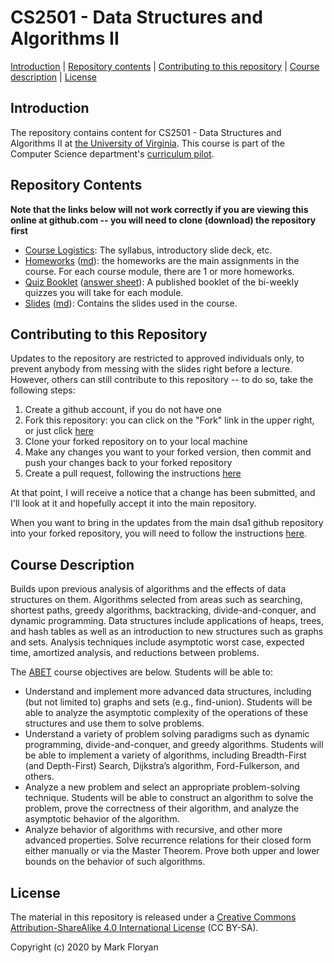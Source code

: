 CS2501 - Data Structures and Algorithms II
===============================

[Introduction](#introduction) | [Repository contents](#contents) | [Contributing to this repository](#contributing) | [Course description](#description) | [License](#license)

<a name="introduction"></a>Introduction
---------------------------------------

The repository contains content for CS2501 - Data Structures and Algorithms II at [ the University of Virginia](https://virginia.edu). This course is part of the Computer Science department's [curriculum pilot](https://pilot.cs.virginia.edu). 


<a name="contents"></a>Repository Contents
------------------------------------------

**Note that the links below will not work correctly if you are viewing
this online at github.com -- you will need to clone (download) the
repository first**

- [Course Logistics](courseLogistics/index.html): The syllabus, introductory slide deck, etc.
- [Homeworks](homeworks/index.html) ([md](homeworks/index.md)): the homeworks are the main assignments in the course. For each course module, there are 1 or more homeworks. 
- [Quiz Booklet](quizzes/quizBooklet.pdf) ([answer sheet](quizzes/quizAnswerSheet.pdf)): A published booklet of the bi-weekly quizzes you will take for each module.
- [Slides](slides/index.html) ([md](slides/index.md)): Contains the slides used in the course.


<a name="contributing"></a>Contributing to this Repository
----------------------------------------------------------

Updates to the repository are restricted to approved individuals only, to prevent anybody from messing with the slides right before a lecture.  However, others can still contribute to this repository -- to do so, take the following steps:

1. Create a github account, if you do not have one
2. Fork this repository: you can click on the "Fork" link in the upper right, or just click [here](https://github.com/markfloryan/dsa2/fork)
3. Clone your forked repository on to your local machine
4. Make any changes you want to your forked version, then commit and push your changes back to your forked repository
5. Create a pull request, following the instructions [here](https://help.github.com/articles/creating-a-pull-request)

At that point, I will receive a notice that a change has been submitted, and I'll look at it and hopefully accept it into the main repository.

When you want to bring in the updates from the main dsa1 github repository into your forked repository, you will need to follow the instructions [here](https://help.github.com/articles/syncing-a-fork).


<a name="description"></a>Course Description
--------------------------------------------

Builds upon previous analysis of algorithms and the effects of data structures on them. Algorithms selected from areas such as searching, shortest paths, greedy algorithms, backtracking, divide-and-conquer, and dynamic programming. Data structures include applications of heaps, trees, and hash tables as well as an introduction to new structures such as graphs and sets. Analysis techniques include asymptotic worst case, expected time, amortized analysis, and reductions between problems.

The [ABET](http://www.abet.org) course objectives are below. Students will be able to:
 
- Understand and implement more advanced data structures, including (but not limited to) graphs and sets (e.g., find-union). Students will be able to analyze the asymptotic complexity of the operations of these structures and use them to solve problems.
- Understand a variety of problem solving paradigms such as dynamic programming, divide-and-conquer, and greedy algorithms. Students will be able to implement a variety of algorithms, including Breadth-First (and Depth-First) Search, Dijkstra’s algorithm, Ford-Fulkerson, and others.
- Analyze a new problem and select an appropriate problem-solving technique. Students will be able to construct an algorithm to solve the problem, prove the correctness of their algorithm, and analyze the asymptotic behavior of the algorithm.
- Analyze behavior of algorithms with recursive, and other more advanced properties. Solve recurrence relations for their closed form either manually or via the Master Theorem. Prove both upper and lower bounds on the behavior of such algorithms.


<a name="license"></a>License
-----------------------------

The material in this repository is released under a [Creative Commons Attribution-ShareAlike 4.0 International License](http://creativecommons.org/licenses/by-sa/4.0/) (CC BY-SA).

Copyright (c) 2020 by Mark Floryan
